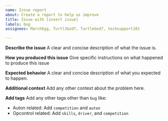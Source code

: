 ```yaml
---
name: Issue report
about: Create a report to help us improve
title: Issue with [insert issue]
labels: bug
assignees: MarchEgg, Turtl3God7, TurtleGod7, techsupport101

---
```


**Describe the issue**
A clear and concise description of what the issue is.

**How you produced this issue**
Give specific instructions on what happened to produce this issue

**Expected behavior**
A clear and concise description of what you expected to happen.

**Additional context**
Add any other context about the problem here.

**Add tags**
Add any other tags other than `bug` like:
- Auton related:
Add `competition` and `auton` 
- Opcontrol related:
Add `skills`, `driver`, and `competition`
